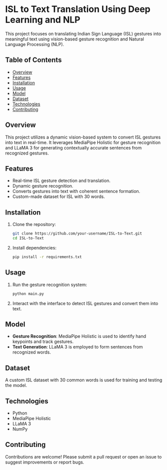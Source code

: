 # ISL to Text Translation Using Deep Learning and NLP
This project focuses on translating Indian Sign Language (ISL) gestures into meaningful text using vision-based gesture recognition and Natural Language Processing (NLP).

## Table of Contents
- [Overview](#overview)
- [Features](#features)
- [Installation](#installation)
- [Usage](#usage)
- [Model](#model)
- [Dataset](#dataset)
- [Technologies](#technologies)
- [Contributing](#contributing)

## Overview
This project utilizes a dynamic vision-based system to convert ISL gestures into text in real-time. It leverages MediaPipe Holistic for gesture recognition and LLaMA 3 for generating contextually accurate sentences from recognized gestures.

## Features
- Real-time ISL gesture detection and translation.
- Dynamic gesture recognition.
- Converts gestures into text with coherent sentence formation.
- Custom-made dataset for ISL with 30 words.

## Installation
1. Clone the repository:
    ```bash
    git clone https://github.com/your-username/ISL-to-Text.git
    cd ISL-to-Text
    ```

2. Install dependencies:
    ```bash
    pip install -r requirements.txt
    ```

## Usage
1. Run the gesture recognition system:
    ```bash
    python main.py
    ```

2. Interact with the interface to detect ISL gestures and convert them into text.

## Model
- **Gesture Recognition**: MediaPipe Holistic is used to identify hand keypoints and track gestures.
- **Text Generation**: LLaMA 3 is employed to form sentences from recognized words.

## Dataset
A custom ISL dataset with 30 common words is used for training and testing the model.

## Technologies
- Python
- MediaPipe Holistic
- LLaMA 3
- NumPy

## Contributing
Contributions are welcome! Please submit a pull request or open an issue to suggest improvements or report bugs.


